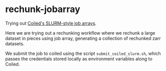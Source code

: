 # rechunk-jobarray

Trying out [Coiled's SLURM-style job arrays](https://docs.coiled.io/blog/slurm-job-arrays.html).

Here we are trying out a rechunking workflow where we rechunk a large dataset in pieces using job array, generating a collection of rechunked zarr datasets.   

We submit the job to coiled using the script `submit_coiled_slurm.sh`, which passes the credentials stored locally as environment variables along to Coiled. 

